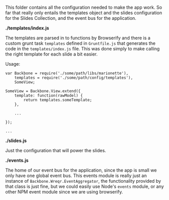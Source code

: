 This folder contains all the configuration needed to make the app work. So far that really only entails the templates object and the slides configuration for the Slides Collection, and the event bus for the application.



**./templates/index.js**

The templates are parsed in to functions by Browserify and there is a custom grunt task `templates` defined in `Gruntfile.js` that generates the code in the `templates/index.js` file. This was done simply to make calling the right template for each slide a bit easier.

Usage:


```
var Backbone = require('./some/path/libs/marionette'),
    templates = require('./some/path/config/templates'),
    SomeView;

SomeView = Backbone.View.extend({
    template: function(rawModel) {
        return templates.someTemplate;
    },

    ...

});

...

```



**./slides.js**

Just the configuration that will power the slides.


**./events.js**

The home of our event bus for the application, since the app is small we only have one global event bus. This events module is really just an instance of `Backbone.Wreqr.EventAggregator`, the functionality provided by that class is just fine, but we could easily use Node's `events` module, or any other NPM event module since we are using browserify.
